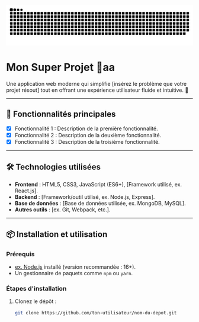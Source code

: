 <img 
    alt="" 
    src="https://raw.githubusercontent.com/platane/snk/output/github-contribution-grid-snake-dark.svg" 
    style="pointer-events: none;" 
    draggable="false">
</img>

# Mon Super Projet 🚀aa

Une application web moderne qui simplifie [insérez le problème que votre projet résout] tout en offrant une expérience utilisateur fluide et intuitive. 🎉

---

## 🌟 Fonctionnalités principales

- [x] Fonctionnalité 1 : Description de la première fonctionnalité.
- [x] Fonctionnalité 2 : Description de la deuxième fonctionnalité.
- [x] Fonctionnalité 3 : Description de la troisième fonctionnalité.

---

## 🛠️ Technologies utilisées

- **Frontend** : HTML5, CSS3, JavaScript (ES6+), [Framework utilisé, ex. React.js].
- **Backend** : [Framework/outil utilisé, ex. Node.js, Express].
- **Base de données** : [Base de données utilisée, ex. MongoDB, MySQL].
- **Autres outils** : [ex. Git, Webpack, etc.].

---

## 📦 Installation et utilisation

### Prérequis
- [ex. Node.js](https://nodejs.org/) installé (version recommandée : 16+).
- Un gestionnaire de paquets comme `npm` ou `yarn`.

### Étapes d'installation

1. Clonez le dépôt :  
   ```bash
   git clone https://github.com/ton-utilisateur/nom-du-depot.git

